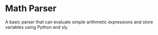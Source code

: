 # Math Parser

A basic parser that can evaluate simple arithmetic expressions and store variables using Python and sly.
